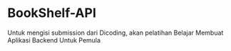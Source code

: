 # BookShelf-API

Untuk mengisi submission dari Dicoding, akan pelatihan Belajar Membuat Aplikasi Backend Untuk Pemula
